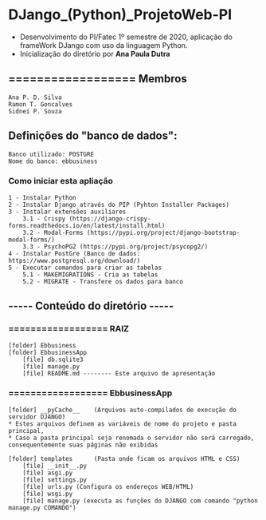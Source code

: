 
# DJango_(Python)_ProjetoWeb-PI
* Desenvolvimento do PI/Fatec 1º semestre de 2020, aplicação do frameWork DJango com uso da linguagem Python.
* Inicialização do diretório por **Ana Paula Dutra**

## ================== Membros
	Ana P. D. Silva
	Ramon T. Goncalves
	Sidnei P. Souza

## Definições do "banco de dados":
	Banco utilizado: POSTGRE
	Nome do banco: ebbusiness

### Como iniciar esta apliação
	1 - Instalar Python
	2 - Instalar Django através do PIP (Pyhton Installer Packages)
	3 - Instalar extensões auxiliares
		3.1 - Crispy (https://django-crispy-forms.readthedocs.io/en/latest/install.html)
		3.2 - Modal-Forms (https://pypi.org/project/django-bootstrap-modal-forms/)
		3.3 - PsychoPG2 (https://pypi.org/project/psycopg2/)
	4 - Instalar PostGre (Banco de dados: https://www.postgresql.org/download/)
	5 - Executar comandos para criar as tabelas
		5.1 - MAKEMIGRATIONS - Cria as tabelas
		5.2 - MIGRATE - Transfere os dados para banco


## ----- Conteúdo do diretório -----

### ================== RAIZ
	[folder] Ebbusiness
	[folder] EbbusinessApp
		[file] db.sqlite3
		[file] manage.py
		[file] README.md -------- Este arquivo de apresentação
			 
### ================== EbbusinessApp
	[folder] __pyCache__  	(Arquivos auto-compilados de execução do servidor DJANGO)
	* Estes arquivos definem as variáveis de nome do projeto e pasta principal,
	* Caso a pasta principal seja renomada o servidor não será carregado, consequentemente suas páginas não exibidas

	[folder] templates		(Pasta onde ficam os arquivos HTML e CSS)
		[file] __init__.py
		[file] asgi.py
		[file] settings.py
		[file] urls.py (Configura os endereços WEB/HTML)
		[file] wsgi.py
		[file] manage.py (executa as funções do DJANGO com comando "python manage.py COMANDO")


